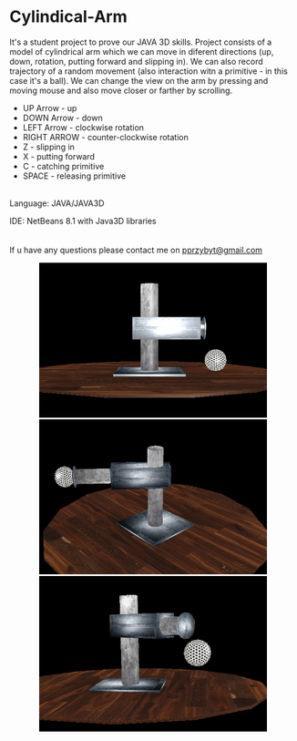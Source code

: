 # Cylindical-Arm

It's a student project to prove our JAVA 3D skills.
Project consists of a model of cylindrical arm which we can move in diferent directions 
(up, down, rotation, putting forward and slipping in).
We can also record trajectory of a random movement (also interaction witn a primitive - in this case it's a ball).
We can change the view on the arm by pressing and moving mouse and also move closer or farther by scrolling.
<br>

- UP Arrow - up
- DOWN Arrow - down
- LEFT Arrow - clockwise rotation
- RIGHT ARROW - counter-clockwise rotation
- Z - slipping in
- X - putting forward
- C - catching primitive
- SPACE - releasing primitive


<br>
Language: JAVA/JAVA3D

IDE: NetBeans 8.1 with Java3D libraries
<br><br><br>
If u have any questions please contact me on pprzybyt@gmail.com


<p align="center">
  <img src="ROBO0.png" width="400"/>
  <img src="ROBO1.png" width="400"/>
  <br>
    <img src="ROBO2.png" width="400"/>
</p>
